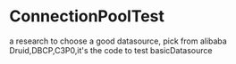 # ConnectionPoolTest
a research to choose a good datasource, pick from alibaba Druid,DBCP,C3P0,it's the code to test basicDatasource
